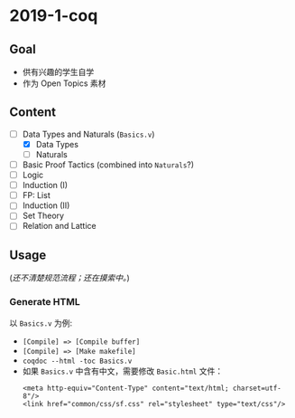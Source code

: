 # 2019-1-coq

## Goal
- 供有兴趣的学生自学
- 作为 Open Topics 素材

## Content
- [ ] Data Types and Naturals (`Basics.v`)
  - [x] Data Types
  - [ ] Naturals
- [ ] Basic Proof Tactics (combined into `Naturals`?)
- [ ] Logic
- [ ] Induction (I)
- [ ] FP: List
- [ ] Induction (II)
- [ ] Set Theory
- [ ] Relation and Lattice

## Usage
(*还不清楚规范流程；还在摸索中。*)

### Generate HTML
以 `Basics.v` 为例:

- `[Compile] => [Compile buffer]`
- `[Compile] => [Make makefile]`
- `coqdoc --html -toc Basics.v`
- 如果 `Basics.v` 中含有中文，需要修改 `Basic.html` 文件：
  ```
  <meta http-equiv="Content-Type" content="text/html; charset=utf-8"/>
  <link href="common/css/sf.css" rel="stylesheet" type="text/css"/>
  ```